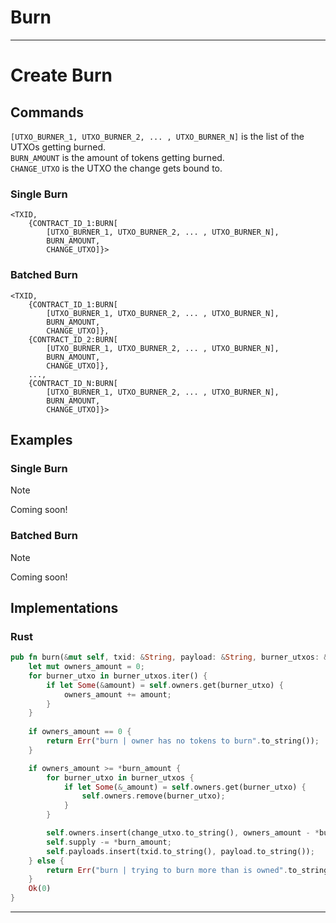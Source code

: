 # Burn

---

# Create Burn

## Commands

```[UTXO_BURNER_1, UTXO_BURNER_2, ... , UTXO_BURNER_N]``` is the list of the UTXOs getting burned.  
```BURN_AMOUNT``` is the amount of tokens getting burned.  
```CHANGE_UTXO``` is the UTXO the change gets bound to.  

### Single Burn
```
<TXID, 
    {CONTRACT_ID_1:BURN[
        [UTXO_BURNER_1, UTXO_BURNER_2, ... , UTXO_BURNER_N],
        BURN_AMOUNT,
        CHANGE_UTXO]}>
```
### Batched Burn
```
<TXID, 
    {CONTRACT_ID_1:BURN[
        [UTXO_BURNER_1, UTXO_BURNER_2, ... , UTXO_BURNER_N],
        BURN_AMOUNT,
        CHANGE_UTXO]},
    {CONTRACT_ID_2:BURN[
        [UTXO_BURNER_1, UTXO_BURNER_2, ... , UTXO_BURNER_N],
        BURN_AMOUNT,
        CHANGE_UTXO]},
    ...,
    {CONTRACT_ID_N:BURN[
        [UTXO_BURNER_1, UTXO_BURNER_2, ... , UTXO_BURNER_N],
        BURN_AMOUNT,
        CHANGE_UTXO]}>
```

## Examples

### Single Burn
> [!NOTE]
> Coming soon!
### Batched Burn
> [!NOTE]
> Coming soon!

## Implementations

### Rust
```rust
pub fn burn(&mut self, txid: &String, payload: &String, burner_utxos: &Vec<String>, burn_amount: &u64, change_utxo: &String) -> Result<i32, String> {
    let mut owners_amount = 0;
    for burner_utxo in burner_utxos.iter() {
        if let Some(&amount) = self.owners.get(burner_utxo) {
            owners_amount += amount;
        }
    }
    
    if owners_amount == 0 {
        return Err("burn | owner has no tokens to burn".to_string());
    }

    if owners_amount >= *burn_amount {
        for burner_utxo in burner_utxos {
            if let Some(&_amount) = self.owners.get(burner_utxo) {
                self.owners.remove(burner_utxo);
            }
        }

        self.owners.insert(change_utxo.to_string(), owners_amount - *burn_amount);
        self.supply -= *burn_amount;
        self.payloads.insert(txid.to_string(), payload.to_string());
    } else {
        return Err("burn | trying to burn more than is owned".to_string());
    }
    Ok(0)
}
```

---